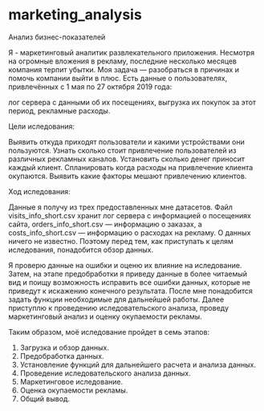 # marketing_analysis
Анализ бизнес-показателей

Я - маркетинговый аналитик развлекательного приложения. Несмотря на огромные вложения в рекламу, последние несколько месяцев компания терпит убытки. Моя задача — разобраться в причинах и помочь компании выйти в плюс. Есть данные о пользователях, привлечённых с 1 мая по 27 октября 2019 года:

лог сервера с данными об их посещениях,
выгрузка их покупок за этот период,
рекламные расходы.

Цели иследования:

Выявить откуда приходят пользователи и какими устройствами они пользуются.
Узнать сколько стоит привлечение пользователей из различных рекламных каналов.
Установить сколько денег приносит каждый клиент.
Спланировать когда расходы на привлечение клиента окупаются.
Выявить какие факторы мешают привлечению клиентов.

Ход иследования:

Данные я получу из трех предоставленных мне датасетов. Файл visits_info_short.csv хранит лог сервера с информацией о посещениях сайта, orders_info_short.csv — информацию о заказах, а costs_info_short.csv — информацию о расходах на рекламу. О данных ничего не известно. Поэтому перед тем, как приступать к целям иследования, понадобится обзор данных.

Я проверю данные на ошибки и оценю их влияние на иследование. Затем, на этапе предобработки я приведу данные в более читаемый вид и поищу возможность исправить все ошибки данных, которые не приведут к искажению конечного результата. После мне понадобится задать функции необходимые для дальнейшей работы. Далее приступлю к проведению иследовательского анализа, проведу маркетинговый анализ и оценку окупаемости рекламы.

Таким образом, моё иследование пройдет в семь этапов:

1. Загрузка и обзор данных.
2. Предобработка данных.
3. Установление функций для дальнейшего расчета и анализа данных.
4. Проведение иследовательского анализа данных.
5. Маркетинговое иследование.
6. Оценка окупаемости рекламы.
7. Общий вывод.
